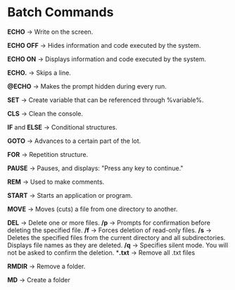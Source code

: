 # Batch Commands

**ECHO** -> Write on the screen.

**ECHO OFF** -> Hides information and code executed by the system.

**ECHO ON** -> Displays information and code executed by the system.

**ECHO.** -> Skips a line.

**@ECHO** -> Makes the prompt hidden during every run.

**SET** -> Create variable that can be referenced through %variable%.

**CLS** -> Clean the console.

**IF** and **ELSE** -> Conditional structures.

**GOTO** -> Advances to a certain part of the lot.

**FOR** -> Repetition structure.

**PAUSE** -> Pauses, and displays: "Press any key to continue."

**REM** -> Used to make comments.

**START** -> Starts an application or program.

**MOVE** ->  Moves (cuts) a file from one directory to another.

**DEL** -> Delete one or more files.
  **/p** -> Prompts for confirmation before deleting the specified file.
  **/f** -> Forces deletion of read-only files.
  **/s** -> Deletes the specified files from the current directory and all subdirectories. Displays file names as they are deleted.
  **/q** -> Specifies silent mode. You will not be asked to confirm the deletion.
  ***.txt** -> Remove all .txt files

**RMDIR** -> Remove a folder.

**MD** -> Create a folder
